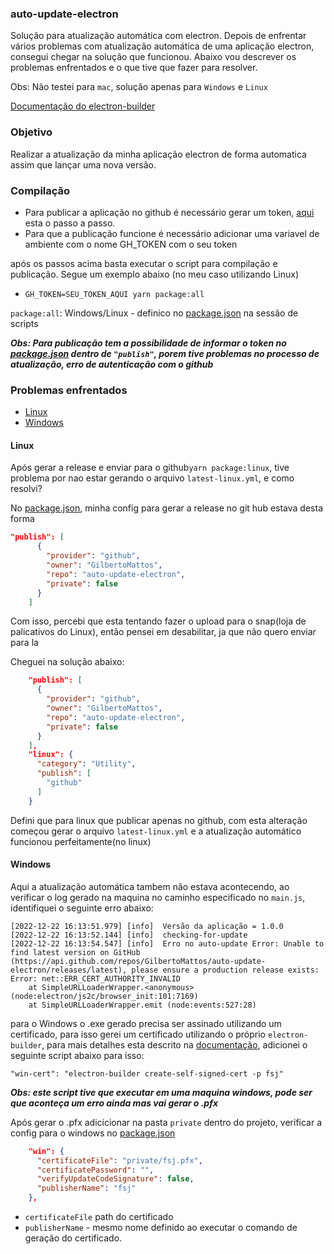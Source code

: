 ### auto-update-electron

Solução para atualização automática com electron. 
Depois de enfrentar vários problemas com atualização automática de uma aplicação electron, consegui chegar na solução que funcionou.
Abaixo vou descrever os problemas enfrentados e o que tive que fazer para resolver.

Obs: Não testei para `mac`, solução apenas para `Windows` e `Linux`

[Documentação do electron-builder](https://www.electron.build)

### Objetivo

Realizar a atualização da minha aplicação electron de forma automatica assim que lançar uma nova versão.

### Compilação

- Para publicar a aplicação no github é necessário gerar um token, [aqui](https://docs.github.com/en/authentication/keeping-your-account-and-data-secure/creating-a-personal-access-token) esta o passo a passo.
- Para que a publicação funcione é necessário adicionar uma variavel de ambiente com o nome GH_TOKEN com o seu token

após os passos acima basta executar o script para compilação e publicação. Segue um exemplo abaixo (no meu caso utilizando Linux)
- `GH_TOKEN=SEU_TOKEN_AQUI yarn package:all`

`package:all`: Windows/Linux - definico no [package.json](package.json) na sessão de scripts

_**Obs: Para publicação tem a possibilidade de informar o token no [package.json](package.json)  dentro de `"publish"`, porem tive problemas no processo de atualização, erro de autenticação com o github**_

### Problemas enfrentados

- [Linux](#linux)
- [Windows](#windows)

#### Linux

Após gerar a release e enviar para o github`yarn package:linux`, tive problema por nao estar gerando o arquivo `latest-linux.yml`, e como resolvi?

No [package.json](package.json), minha config para gerar a release no git hub estava desta forma

```json
"publish": [
      {
        "provider": "github",
        "owner": "GilbertoMattos",
        "repo": "auto-update-electron",
        "private": false
      }
    ]
```
Com isso, percebi que esta tentando fazer o upload para o snap(loja de palicativos do Linux), então pensei em desabilitar, ja que não quero enviar para la

Cheguei na solução abaixo:
```json
    "publish": [
      {
        "provider": "github",
        "owner": "GilbertoMattos",
        "repo": "auto-update-electron",
        "private": false
      }
    ],
    "linux": {
      "category": "Utility",
      "publish": [
        "github"
      ]
    }
```
Defini que para linux que publicar apenas no github, com esta alteração começou gerar o arquivo `latest-linux.yml` e a atualização automático funcionou perfeitamente(no linux)

#### Windows

Aqui a atualização automática tambem não estava acontecendo, ao verificar o log gerado na maquina no caminho especificado no `main.js`, identifiquei o seguinte erro abaixo:

```log
[2022-12-22 16:13:51.979] [info]  Versão da aplicação = 1.0.0
[2022-12-22 16:13:52.144] [info]  checking-for-update
[2022-12-22 16:13:54.547] [info]  Erro no auto-update Error: Unable to find latest version on GitHub (https://api.github.com/repos/GilbertoMattos/auto-update-electron/releases/latest), please ensure a production release exists: Error: net::ERR_CERT_AUTHORITY_INVALID
    at SimpleURLLoaderWrapper.<anonymous> (node:electron/js2c/browser_init:101:7169)
    at SimpleURLLoaderWrapper.emit (node:events:527:28)
```

para o Windows o .exe gerado precisa ser assinado utilizando um certificado, para isso gerei um certificado utilizando o próprio `electron-builder`, para mais detalhes esta descrito na [documentação](https://www.electron.build/cli), adicionei o seguinte script abaixo para isso:

`"win-cert": "electron-builder create-self-signed-cert -p fsj"`

_**Obs: este script tive que executar em uma maquina windows, pode ser que aconteça um erro ainda mas vai gerar o .pfx**_ 

Após gerar o .pfx adicicionar na pasta `private` dentro do projeto, verificar a config para o windows no [package.json](package.json)
```json
    "win": {
      "certificateFile": "private/fsj.pfx",
      "certificatePassword": "",
      "verifyUpdateCodeSignature": false,
      "publisherName": "fsj"
    },
```
- `certificateFile` path do certificado
- `publisherName` - mesmo nome definido ao executar o comando de geração do certificado.